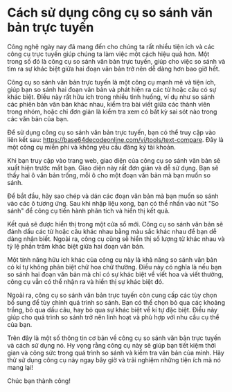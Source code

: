 Cách sử dụng công cụ so sánh văn bản trực tuyến
===============================================

Công nghệ ngày nay đã mang đến cho chúng ta rất nhiều tiện ích và các công cụ trực tuyến giúp chúng ta làm việc một cách hiệu quả hơn. Một trong số đó là công cụ so sánh văn bản trực tuyến, giúp cho việc so sánh và tìm ra sự khác biệt giữa hai đoạn văn bản trở nên dễ dàng hơn bao giờ hết.

Công cụ so sánh văn bản trực tuyến là một công cụ mạnh mẽ và tiện ích, giúp bạn so sánh hai đoạn văn bản và phát hiện ra các từ hoặc câu có sự khác biệt. Điều này rất hữu ích trong nhiều tình huống, ví dụ như so sánh các phiên bản văn bản khác nhau, kiểm tra bài viết giữa các thành viên trong nhóm, hoặc chỉ đơn giản là kiểm tra xem có bất kỳ sai sót nào trong các văn bản của bạn.

Để sử dụng công cụ so sánh văn bản trực tuyến, bạn có thể truy cập vào liên kết sau: <https://base64decodeonline.com/vi/tools/text-compare>. Đây là một công cụ miễn phí và không yêu cầu đăng ký tài khoản.

Khi bạn truy cập vào trang web, giao diện của công cụ so sánh văn bản sẽ xuất hiện trước mắt bạn. Giao diện này rất đơn giản và dễ sử dụng. Bạn sẽ thấy hai ô văn bản trống, mỗi ô cho một đoạn văn bản mà bạn muốn so sánh.

Để bắt đầu, hãy sao chép và dán các đoạn văn bản mà bạn muốn so sánh vào các ô tương ứng. Sau khi nhập liệu xong, bạn có thể nhấn vào nút "So sánh" để công cụ tiến hành phân tích và hiển thị kết quả.

Kết quả sẽ được hiển thị trong một cửa sổ mới. Công cụ so sánh văn bản sẽ đánh dấu các từ hoặc câu khác nhau bằng màu sắc khác nhau để bạn dễ dàng nhận biết. Ngoài ra, công cụ cũng sẽ hiển thị số lượng từ khác nhau và tỷ lệ phần trăm khác biệt giữa hai đoạn văn bản.

Một tính năng hữu ích khác của công cụ này là khả năng so sánh văn bản có kí tự không phân biệt chữ hoa chữ thường. Điều này có nghĩa là nếu bạn so sánh hai đoạn văn bản mà chỉ có sự khác biệt về viết hoa và viết thường, công cụ vẫn có thể nhận ra và hiển thị sự khác biệt đó.

Ngoài ra, công cụ so sánh văn bản trực tuyến còn cung cấp các tùy chọn bổ sung để tùy chỉnh quá trình so sánh. Bạn có thể chọn bỏ qua các khoảng trắng, bỏ qua dấu câu, hay bỏ qua sự khác biệt về kí tự đặc biệt. Điều này giúp cho quá trình so sánh trở nên linh hoạt và phù hợp với nhu cầu cụ thể của bạn.

Trên đây là một số thông tin cơ bản về công cụ so sánh văn bản trực tuyến và cách sử dụng nó. Hy vọng rằng công cụ này sẽ giúp bạn tiết kiệm thời gian và công sức trong quá trình so sánh và kiểm tra văn bản của mình. Hãy thử sử dụng công cụ này ngay bây giờ và trải nghiệm những tiện ích mà nó mang lại!

Chúc bạn thành công!
